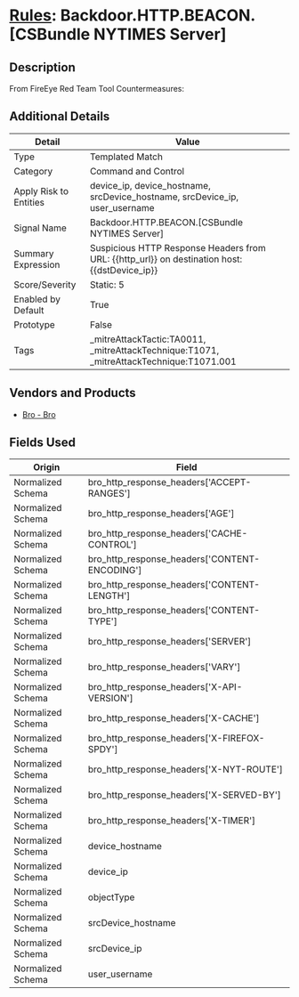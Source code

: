 # [Rules](README.md): Backdoor.HTTP.BEACON.[CSBundle NYTIMES Server]

## Description
From FireEye Red Team Tool Countermeasures:

## Additional Details
|Detail|Value|
|----|----|
|Type|Templated Match|
|Category|Command and Control|
|Apply Risk to Entities|device_ip, device_hostname, srcDevice_hostname, srcDevice_ip, user_username|
|Signal Name|Backdoor.HTTP.BEACON.[CSBundle NYTIMES Server]|
|Summary Expression|Suspicious HTTP Response Headers from URL: {{http_url}} on destination host: {{dstDevice_ip}}|
|Score/Severity|Static: 5|
|Enabled by Default|True|
|Prototype|False|
|Tags|_mitreAttackTactic:TA0011, _mitreAttackTechnique:T1071, _mitreAttackTechnique:T1071.001|
## Vendors and Products
- [Bro - Bro](../products/37C866BF-72E1-470A-9072-EDB908F56951.md)


## Fields Used

|Origin|Field|
|----|----|
|Normalized Schema|bro_http_response_headers['ACCEPT-RANGES']|
|Normalized Schema|bro_http_response_headers['AGE']|
|Normalized Schema|bro_http_response_headers['CACHE-CONTROL']|
|Normalized Schema|bro_http_response_headers['CONTENT-ENCODING']|
|Normalized Schema|bro_http_response_headers['CONTENT-LENGTH']|
|Normalized Schema|bro_http_response_headers['CONTENT-TYPE']|
|Normalized Schema|bro_http_response_headers['SERVER']|
|Normalized Schema|bro_http_response_headers['VARY']|
|Normalized Schema|bro_http_response_headers['X-API-VERSION']|
|Normalized Schema|bro_http_response_headers['X-CACHE']|
|Normalized Schema|bro_http_response_headers['X-FIREFOX-SPDY']|
|Normalized Schema|bro_http_response_headers['X-NYT-ROUTE']|
|Normalized Schema|bro_http_response_headers['X-SERVED-BY']|
|Normalized Schema|bro_http_response_headers['X-TIMER']|
|Normalized Schema|device_hostname|
|Normalized Schema|device_ip|
|Normalized Schema|objectType|
|Normalized Schema|srcDevice_hostname|
|Normalized Schema|srcDevice_ip|
|Normalized Schema|user_username|


